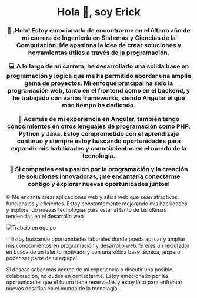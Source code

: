 <h1 align="center">Hola 👋, soy Erick</h1>
<h3 align="center">👋 ¡Hola! Estoy emocionado de encontrarme en el último año de mi carrera de Ingeniería en Sistemas y Ciencias de la Computación. Me apasiona la idea de crear soluciones y herramientas útiles a través de la programación.

💻 A lo largo de mi carrera, he desarrollado una sólida base en programación y lógica que me ha permitido abordar una amplia gama de proyectos. Mi enfoque principal ha sido la programación web, tanto en el frontend como en el backend, y he trabajado con varios frameworks, siendo Angular el que más tiempo he dedicado.

🚀 Además de mi experiencia en Angular, también tengo conocimientos en otros lenguajes de programación como PHP, Python y Java. Estoy comprometido con el aprendizaje continuo y siempre estoy buscando oportunidades para expandir mis habilidades y conocimientos en el mundo de la tecnología.

🌟 Si compartes esta pasión por la programación y la creación de soluciones innovadoras, ¡me encantaría conectarme contigo y explorar nuevas oportunidades juntos!</h3>


🌐 Me encanta crear aplicaciones web y sitios web que sean atractivos, funcionales y eficientes. Estoy constantemente mejorando mis habilidades y explorando nuevas tecnologías para estar al tanto de las últimas tendencias en el desarrollo web.

![Trabajo en equipo](https://media.giphy.com/media/YV9F7R8bepelK/giphy.gif)

💡 Estoy buscando oportunidades laborales donde pueda aplicar y ampliar mis conocimientos en programación y desarrollo web. Si eres un reclutador en busca de un talento motivado y con una sólida base técnica, ¡espero poder ser parte de tu equipo!

Si deseas saber más acerca de mi experiencia o discutir una posible colaboración, no dudes en contactarme. Estoy emocionado por las oportunidades que el futuro tiene reservadas y estoy listo para enfrentar nuevos desafíos en el mundo de la tecnología.
